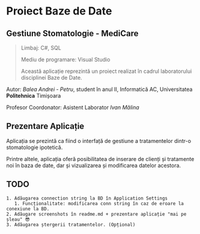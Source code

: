# Proiect Baze de Date

## Gestiune Stomatologie - MediCare

>Limbaj: C#, SQL
>
>Mediu de programare: Visual Studio
>
>Această aplicație reprezintă un proiect realizat în cadrul laboratorului disciplinei Baze de Date.

Autor: *Balea Andrei - Petru*, student în anul II, Informatică AC, Universitatea **Politehnica** Timișoara

Profesor Coordonator: Asistent Laborator *Ivan Mălina*

## Prezentare Aplicație

Aplicația se prezintă ca fiind o interfață de gestiune a tratamentelor dintr-o stomatologie ipotetică.

Printre altele, aplicația oferă posibilitatea de inserare de clienți și tratamente noi în baza de date, dar și vizualizarea și modificarea datelor acestora.

## TODO

    1. Adăugarea connection string la BD în Application Settings
       1. Funcționalitate: modificarea conn string în caz de eroare la conexiune la BD.
    2. Adăugare screenshots în readme.md + prezentare aplicație "mai pe șleau" 😎
    3. Adăugarea ștergerii tratamentelor. (Opțional)

